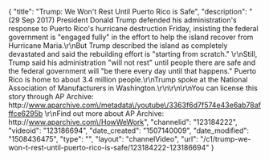 {
    "title": "Trump: We Won't Rest Until Puerto Rico is Safe",
    "description": "(29 Sep 2017) President Donald Trump defended his administration's response to Puerto Rico's hurricane destruction Friday, insisting the federal government is \"engaged fully\" in the effort to help the island recover from Hurricane Maria.\r\nBut Trump described the island as completely devastated and said the rebuilding effort is \"starting from scratch.\" \r\nStill, Trump said his administration \"will not rest\" until people there are safe and the federal government will \"be there every day until that happens.\" Puerto Rico is home to about 3.4 million people.\r\nTrump spoke at the National Association of Manufacturers in Washington.\r\n\r\n\r\nYou can license this story through AP Archive: http:\/\/www.aparchive.com\/metadata\/youtube\/3363f6d7f574e43e6ab78afffce6295b \r\nFind out more about AP Archive: http:\/\/www.aparchive.com\/HowWeWork",
    "channelid": "123184222",
    "videoid": "123186694",
    "date_created": "1507140009",
    "date_modified": "1508436475",
    "type": "",
    "layout": "channelVideo",
    "url": "\/c1\/trump-we-won-t-rest-until-puerto-rico-is-safe\/123184222-123186694"
}